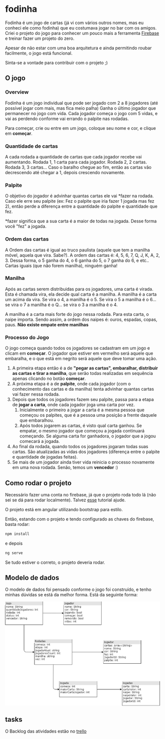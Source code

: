 # fodinha

Fodinha é um jogo de cartas (já vi com vários outros nomes, mas eu conheci ele como fodinha) que eu costumava jogar no bar com os amigos.
Criei o projeto do jogo para conhecer um pouco mais a ferramenta [Firebase](https://firebase.google.com/) e treinar fazer um projeto do zero.

Apesar de não estar com uma boa arquitetura e ainda permitindo roubar facilmente, o jogo está funcional.

Sinta-se a vontade para contribuir com o projeto ;)

## O jogo

### Overview
Fodinha é um jogo individual que pode ser jogado com 2 a 8 jogadores (até possível jogar com mais, mas fica meio palha)
Ganha o último jogador que permanecer no jogo com vida.
Cada jogador começa o jogo com 5 vidas, e vai as perdendo conforme vai errando o palpite nas rodadas.

Para começar, crie ou entre em um jogo, coloque seu nome e cor, e clique em **começar**.

### Quantidade de cartas
A cada rodada a quantidade de cartas que cada jogador recebe vai aumentando. 
Rodada 1, 1 carta para cada jogador. Rodada 2, 2 cartas. Rodada 3, 3 cartas... Caso o baralho chegue ao fim, então as cartas vão decrescendo até chegar a 1, depois crescendo novamente.

### Palpite
O objetivo do jogador é advinhar quantas cartas ele vai *fazer na rodada. Caso ele erre seu palpite (ex: Fez o palpite que iria fazer 1 jogada mas fez 2), então perde a diferença entre a quantidade do palpite e quantidade que fez.

*fazer significa que a sua carta é a maior de todas na jogada. Desse forma você "fez" a jogada.

### Ordem das cartas
A Ordem das cartas é igual ao truco paulista (aquele que tem a manilha móvel, aquela que vira. Sabe?). A ordem das cartas é: 4, 5, 6, 7, Q, J, K, A, 2, 3.
Dessa forma, o 5 ganha do 4, o 6 ganha do 5, o 7 ganha do 6, e etc.. Cartas iguais (que não forem manilha), ninguém ganha!

### Manilha
Após as cartas serem distribuidas para os jogadores, uma carta é virada. Esta é chamada vira, ela decide qual carta é a manilha.
A manilha é a carta um acima da vira. Se vira o 4, a manilha é o 5. Se vira o 5 a manilha é o 6... se vira o 7 a manilha é o Q... se vira o 3 a manilha é o 4.

A manilha é a carta mais forte do jogo nessa rodada. Para esta carta, o naipe importa. Sendo assim, a ordem dos naipes é: ouros, espadas, copas, paus. **Não existe empate entre manilhas**

### Processo do Jogo
O jogo começa quando todos os jogadores se cadastram em um jogo e clicam em **começar**. O jogador que estiver em vermelho será aquele que embaralha, e o que está em negrito será aquele que deve tomar uma ação.
1. A primeira etapa então é a de **"pegar as cartas", embaralhar, distribuir as cartas e tirar a manilha**, que serão todas realizadas em sequência apenas clicando no botão **começar**.
2. A próxima etapa é a de **palpite**, onde cada jogador (com o conhecimento das cartas e da manilha) tenta advinhar quantas cartas vai fazer nessa rodada.
3. Depois que todos os jogadores fazem seu palpite, passa para a etapa de **jogar a carta**, onde cada jogador joga uma carta por vez.
    1. Inicialmente o primeiro a jogar a carta é a mesma pessoa que começou os palpites, que é a pessoa uma posição a frente daquele que embaralhou.
    2. Após todos jogarem as cartas, é visto qual carta ganhou. Se empatar, o mesmo jogador que começou a jogada continuará começando. Se alguma carta for ganhadora, o jogador que a jogou comecará a jogada.
4. Ao final da rodada, quando todos os jogadores jogaram todas suas cartas. São atualizadas as vidas dos jogadores (diferença entre o palpite e quantidade de jogadas feitas).
5. Se mais de um jogador ainda tiver vida reinicia o processo novamente em uma nova rodada. Senão, temos um **vencedor** :)

## Como rodar o projeto
Necessário fazer uma conta no firebase, já que o projeto roda todo lá (não sei se dá para rodar localmente). Talvez [esse](https://medium.com/factory-mind/angular-cloud-firestore-step-by-step-bootstrap-tutorial-ecb96db8d071) tutorial ajude.

O projeto está em angular utilizando bootstrap para estilo.

Então, estando com o projeto e tendo configurado as chaves do firebase, basta rodar:
```bash
npm install
``` 
e depois 
```bash
ng serve
```
Se tudo estiver o correto, o projeto deveria rodar.

## Modelo de dados

O modelo de dados foi pensado conforme o jogo foi construído, e tenho minhas dúvidas se está da melhor forma.
Está da seguinte forma:

![modelo de dados](/src/docs/modeloDeDados.png)

## tasks
O Backlog das atividades estão no [trello](https://trello.com/b/31NPr2F0/fodinha)
